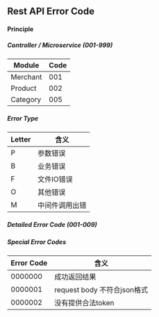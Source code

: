 ## Rest API Error Code

#### Principle

##### Controller / Microservice (001-999)

| Module | Code  |
| --- | --- |
|  Merchant | 001 |
|  Product | 002 |
|  Category | 005 |

##### Error Type

| Letter | 含义  |
| --- | --- |
| P | 参数错误 |
| B | 业务错误 |
| F | 文件IO错误 |
| O | 其他错误 |
| M | 中间件调用出错 |

##### Detailed Error Code (001-009)

##### Special Error Codes

| Error Code | 含义 |
| --- | --- |
| 0000000 | 成功返回结果 |
| 0000001 | request body 不符合json格式 |
| 0000002 | 没有提供合法token |
